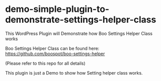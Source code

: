 # demo-simple-plugin-to-demonstrate-settings-helper-class
This WordPress Plugin will Demonstrate how Boo Settings Helper Class works


Boo Settings Helper Class can be found here:  https://github.com/boospot/boo-settings-helper

(Please refer to this repo for all details)


This plugin is just a Demo to show how Setting helper class works.